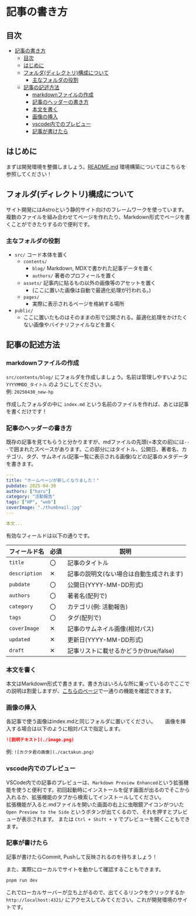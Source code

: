 # 記事の書き方
## 目次
- [記事の書き方](#記事の書き方)
  - [目次](#目次)
  - [はじめに](#はじめに)
  - [フォルダ(ディレクトリ)構成について](#フォルダディレクトリ構成について)
    - [主なフォルダの役割](#主なフォルダの役割)
  - [記事の記述方法](#記事の記述方法)
    - [markdownファイルの作成](#markdownファイルの作成)
    - [記事のヘッダーの書き方](#記事のヘッダーの書き方)
    - [本文を書く](#本文を書く)
    - [画像の挿入](#画像の挿入)
    - [vscode内でのプレビュー](#vscode内でのプレビュー)
    - [記事が書けたら](#記事が書けたら)

## はじめに
まずは開発環境を整備しましょう。[README.md](../README.md#環境構築) 環境構築についてはこちらを参照してください！  

## フォルダ(ディレクトリ)構成について
サイト開発にはAstroという静的サイト向けのフレームワークを使っています。複数のファイルを組み合わせてページを作れたり、Markdown形式でページを書くことができたりするので便利です。  

### 主なフォルダの役割
- `src/` コード本体を置く
  - `contents/` 
    - `blog/` Markdown, MDXで書かれた記事データを置く
    - `authors/` 著者のプロフィールを置く
  - `assets/` 記事内に貼るもの以外の画像等のアセットを置く
    - (ここに置いた画像は自動で最適化処理が行われる。)
  - `pages/`  
    - 実際に表示されるページを格納する場所
- `public/`
  - ここに置いたものはそのままの形で公開される。最適化処理をかけたくない画像やバイナリファイルなどを置く

## 記事の記述方法
### markdownファイルの作成
`src/contents/blog/` にフォルダを作成しましょう。名前は管理しやすいように `YYYYMMDD_タイトル` のようにしてください。  
例: `20250430_new-hp`

作成したフォルダの中に `index.md` という名前のファイルを作れば、あとは記事を書くだけです！   

### 記事のヘッダーの書き方
既存の記事を見てもらうと分かりますが、mdファイルの先頭(=本文の前)には`---`で囲まれたスペースがあります。この部分にはタイトル、公開日、著者名、カテゴリ、タグ、サムネイル(記事一覧に表示される画像)などの記事のメタデータを書きます。

```yaml
---
title: "ホームページが新しくなりました！"
pubdate: 2025-04-30
authors: ["haru"] 
category: "活動報告"
tags: ["HP", "web"] 
coverImage: "./thumbnail.jpg"
---

本文...
```

有効なフィールドは以下の通りです。

| フィールド名 | 必須 | 説明 |
| --- | --- | --- |
| `title` | 〇 | 記事のタイトル |
| `description` | ✕ | 記事の説明文(ない場合は自動生成されます) |
| `pubdate` | 〇 | 公開日(YYYY-MM-DD形式) |
| `authors` | 〇 | 著者名(配列で) |
| `category` | 〇 | カテゴリ(例: 活動報告) |
| `tags` | 〇 | タグ(配列で) |
| `coverImage` | ✕ | 記事のサムネイル画像(相対パス) |
| `updated` | ✕ | 更新日(YYYY-MM-DD形式) |
| `draft` | ✕ | 記事リストに載せるかどうか(true/false) |

### 本文を書く
本文はMarkdown形式で書きます。書き方はいろんな所に乗っているのでここでの説明は割愛しますが、[こちらのページ](https://uucactus.com/blog/19000101/)で一通りの機能を確認できます。

### 画像の挿入
各記事で使う画像はindex.mdと同じフォルダに置いてください。　　
画像を挿入する場合は以下のように相対パスで指定します。

```markdown
![説明テキスト](./image.png)
```

例: `![カクタ君の画像](./cactakun.png)`

### vscode内でのプレビュー
VSCode内での記事のプレビューは、`Markdown Preview Enhanced`という拡張機能を使うと便利です。初回起動時にインストールを促す画面が出るのでそこから入れるか、拡張機能のタブから検索してインストールしてください。  
拡張機能が入ると.mdファイルを開いた画面の右上に虫眼鏡アイコンがついた `Open Preview to the Side` というボタンが出てくるので、それを押すとプレビューが表示されます。
または `Ctrl + Shift + V` でプレビューを開くこともできます。

### 記事が書けたら
記事が書けたらCommit, Pushして反映されるのを待ちましょう！  

また、実際にローカルでサイトを動かして確認することもできます。
```bash
pnpm run dev
```
これでローカルサーバーが立ち上がるので、出てくるリンクをクリックするか `http://localhost:4321/` にアクセスしてみてください。これが開発環境のサイトです。